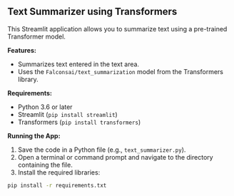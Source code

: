 ## Text Summarizer using Transformers

This Streamlit application allows you to summarize text using a pre-trained Transformer model.

**Features:**

* Summarizes text entered in the text area.
* Uses the `Falconsai/text_summarization` model from the Transformers library.

**Requirements:**

* Python 3.6 or later
* Streamlit (`pip install streamlit`)
* Transformers (`pip install transformers`)

**Running the App:**

1. Save the code in a Python file (e.g., `text_summarizer.py`).
2. Open a terminal or command prompt and navigate to the directory containing the file.
3. Install the required libraries:

```bash
pip install -r requirements.txt